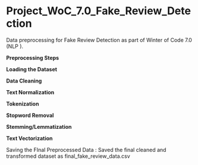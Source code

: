 # Project_WoC_7.0_Fake_Review_Detection
Data preprocessing for Fake Review Detection as part of Winter of Code 7.0 (NLP ).

**Preprocessing Steps**

**Loading the Dataset** 

**Data Cleaning** 

**Text Normalization** 

**Tokenization** 

**Stopword Removal** 

**Stemming/Lemmatization** 

**Text Vectorization** 

Saving the FInal Preprocessed Data : Saved the final  cleaned and transformed dataset as final_fake_review_data.csv
